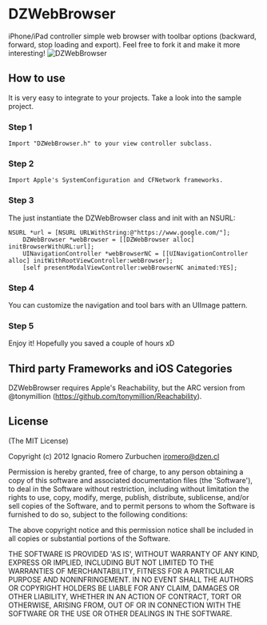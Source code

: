 # DZWebBrowser

iPhone/iPad controller simple web browser with toolbar options (backward, forward, stop loading and export).
Feel free to fork it and make it more interesting!
![DZWebBrowser](http://www.dzen.cl/github/DZWebBrowser.png)

## How to use
It is very easy to integrate to your projects.
Take a look into the sample project.

### Step 1
```
Import "DZWebBrowser.h" to your view controller subclass.
```

### Step 2
```
Import Apple's SystemConfiguration and CFNetwork frameworks.
```

### Step 3
The just instantiate the DZWebBrowser class and init with an NSURL:
```
NSURL *url = [NSURL URLWithString:@"https://www.google.com/"];
    DZWebBrowser *webBrowser = [[DZWebBrowser alloc] initBrowserWithURL:url];
    UINavigationController *webBrowserNC = [[UINavigationController alloc] initWithRootViewController:webBrowser];
    [self presentModalViewController:webBrowserNC animated:YES];
```

### Step 4
You can customize the navigation and tool bars with an UIImage pattern.

### Step 5
Enjoy it! Hopefully you saved a couple of hours xD

## Third party Frameworks and iOS Categories

DZWebBrowser requires Apple's Reachability, but the ARC version from @tonymillion (https://github.com/tonymillion/Reachability).

## License
(The MIT License)

Copyright (c) 2012 Ignacio Romero Zurbuchen <iromero@dzen.cl>

Permission is hereby granted, free of charge, to any person obtaining a copy of this software and associated documentation files (the 'Software'), to deal in the Software without restriction, including without limitation the rights to use, copy, modify, merge, publish, distribute, sublicense, and/or sell copies of the Software, and to permit persons to whom the Software is furnished to do so, subject to the following conditions:

The above copyright notice and this permission notice shall be included in all copies or substantial portions of the Software.

THE SOFTWARE IS PROVIDED 'AS IS', WITHOUT WARRANTY OF ANY KIND, EXPRESS OR IMPLIED, INCLUDING BUT NOT LIMITED TO THE WARRANTIES OF MERCHANTABILITY, FITNESS FOR A PARTICULAR PURPOSE AND NONINFRINGEMENT. IN NO EVENT SHALL THE AUTHORS OR COPYRIGHT HOLDERS BE LIABLE FOR ANY CLAIM, DAMAGES OR OTHER LIABILITY, WHETHER IN AN ACTION OF CONTRACT, TORT OR OTHERWISE, ARISING FROM, OUT OF OR IN CONNECTION WITH THE SOFTWARE OR THE USE OR OTHER DEALINGS IN THE SOFTWARE.